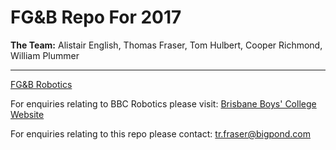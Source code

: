 # **FG&B** Repo For 2017

**The Team:** Alistair English, Thomas Fraser, Tom Hulbert, Cooper Richmond, William Plummer

-------------------------------------------------------------

[FG&B Robotics](https://fg-b.github.io)

For enquiries relating to BBC Robotics please visit:
[Brisbane Boys' College Website](http://www.bbc.qld.edu.au)

For enquiries relating to this repo please contact: tr.fraser@bigpond.com
